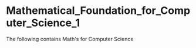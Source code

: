 # Mathematical_Foundation_for_Computer_Science_1
The following contains Math's for Computer Science
